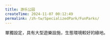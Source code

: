 ```yaml
---
title: 游乐公园
createTime: 2024-11-07 00:12:49
permalink: /zh-tw/SpecializedPark/FunParks/
---
```


單獨設定，具有大型遊樂設施，生態環境較好的綠地。